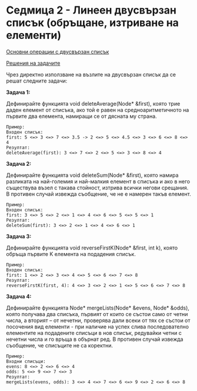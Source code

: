 # Седмица 2 - Линеен двусвързан списък (обръщане, изтриване на елементи)

[Основни операции с двусвързан списък](https://github.com/DenitsaStoianova/Data-Structures-and-Algorithms/blob/main/Week02/BasicOperations.cpp)

[Решения на задачите](https://github.com/DenitsaStoianova/Data-Structures-and-Algorithms/tree/main/Week02/Solutions)

Чрез директно използване на възлите на двусвързан списък да се решат следните задачи:

**Задача 1:**

Дефинирайте функцията void deleteAverage(Node* &first), която трие даден елемент от списъка, ако той е равен на средноаритметичното на първите два елемента, намиращи се от дясната му страна.

```
Пример:
Входен списък:
first: 5 <=> 3 <=> 7 <=> 3.5 -> 2 <=> 5 <=> 4.5 <=> 3 <=> 6 <=> 8 <=> 4
Резултат:
deleteAverage(first): 3 <=> 7 <=> 2 <=> 5 <=> 3 <=> 8 <=> 4
```

**Задача 2:**

Дефинирайте функцията void deleteSum(Node* &first), която намира разликата на най-големия и най-малкия елемент в списъка и ако в него съществува възел с такава стойност, изтрива всички негови срещания. В противен случай извежда съобщение, че не е намерен такъв елемент.

```
Пример:
Входен списък:
first: 3 <=> 5 <=> 2 <=> 1 <=> 4 <=> 6 <=> 5 <=> 5 <=> 1
Резултат:
deleteSum(first): 3 <=> 2 <=> 1 <=> 4 <=> 6 <=> 1
```

**Задача 3:**

Дефинирайте функцията void reverseFirstK(Node* &first, int k), която обръща първите K елемента на подадения списък.

```
Пример:
Входен списък:
first: 1 <=> 2 <=> 3 <=> 4 <=> 5 <=> 6 <=> 7 <=> 8
Резултат:
reverseFirstK(first, 4): 4 <=> 3 <=> 2 <=> 1 <=> 5 <=> 6 <=> 7 <=> 8 
```
**Задача 4:**

Дефинирайте функцията Node* mergeLists(Node* &evens,  Node* &odds), която получава два списъка, първият от които се състои само от четни числа, а вторият – от нечетни, проверява дали всеки от тях се състои от посочения вид елементи - при наличие на успех слива последователно елементите на подадените списъци в нов списък, редувайки четни с нечетни числа и го връща в обърнат ред. В противен случай извежда съобщение, че списъците не са коректни. 

```
Пример:
Входни списъци:
evens: 8 <=> 2 <=> 6 <=> 4
odds: 5 <=> 9 <=> 7 <=> 3 
Резултат:
mergeLists(evens, odds): 3 <=> 4 <=> 7 <=> 6 <=> 9 <=> 2 <=> 6 <=> 8
```
